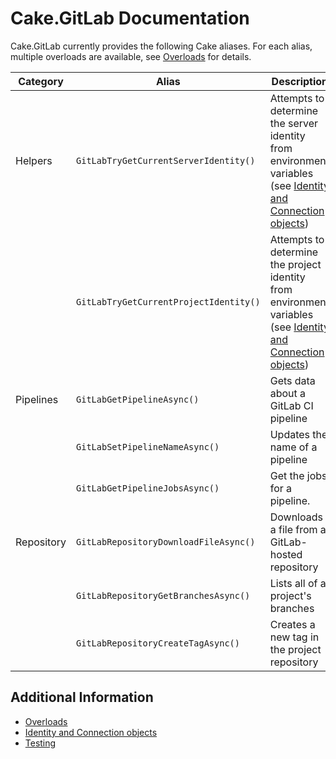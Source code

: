 <!--
GENERATED FILE - DO NOT EDIT
This file was generated by [MarkdownSnippets](https://github.com/SimonCropp/MarkdownSnippets).
Source File: /docs/mdsource/README.source.md
To change this file edit the source file and then run MarkdownSnippets.
-->

# Cake.GitLab Documentation

Cake.GitLab currently provides the following Cake aliases.
For each alias, multiple overloads are available, see [Overloads](./overloads.md) for details.

| Category   | Alias                                  | Description                                                                                                                                        |
|------------|----------------------------------------|----------------------------------------------------------------------------------------------------------------------------------------------------|
| Helpers    | `GitLabTryGetCurrentServerIdentity()`  | Attempts to determine the server identity from environment variables (see [Identity and Connection objects](identites-and-connection-objects.md))  | 
|            | `GitLabTryGetCurrentProjectIdentity()` | Attempts to determine the project identity from environment variables (see [Identity and Connection objects](identites-and-connection-objects.md)) | 
| Pipelines  | `GitLabGetPipelineAsync()`             | Gets data about a GitLab CI pipeline                                                                                                               |
|            | `GitLabSetPipelineNameAsync()`         | Updates the name of a pipeline                                                                                                                     |
|            | `GitLabGetPipelineJobsAsync()`         | Get the jobs for a pipeline.                                                                                                                       |
| Repository | `GitLabRepositoryDownloadFileAsync()`  | Downloads a file from a GitLab-hosted repository                                                                                                   |
|            | `GitLabRepositoryGetBranchesAsync()`   | Lists all of a project's branches                                                                                                                  |
|            | `GitLabRepositoryCreateTagAsync()`     | Creates a new tag in the project repository                                                                                                        |

## Additional Information

- [Overloads](./overloads.md)
- [Identity and Connection objects](./identites-and-connection-objects.md)
- [Testing](./testing.md)
